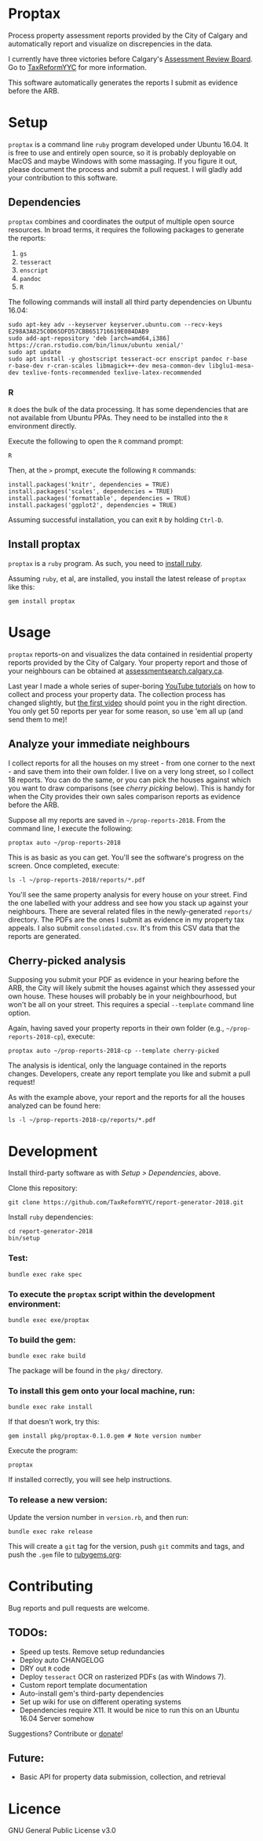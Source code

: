 # Proptax

Process property assessment reports provided by the City of Calgary and automatically report and visualize on discrepencies in the data.

I currently have three victories before Calgary's [Assessment Review Board](http://www.calgaryarb.ca/eCourtPublic/). Go to [TaxReformYYC](https://taxreformyyc.com) for more information.

This software automatically generates the reports I submit as evidence before the ARB.

# Setup

`proptax` is a command line `ruby` program developed under Ubuntu 16.04. It is free to use and entirely open source, so it is probably deployable on MacOS and maybe Windows with some massaging. If you figure it out, please document the process and submit a pull request. I will gladly add your contribution to this software.

## Dependencies

`proptax` combines and coordinates the output of multiple open source resources. In broad terms, it requires the following packages to generate the reports:

1. `gs`
2. `tesseract`
3. `enscript`
4. `pandoc`
5. `R`

The following commands will install all third party dependencies on Ubuntu 16.04:

``` 
sudo apt-key adv --keyserver keyserver.ubuntu.com --recv-keys E298A3A825C0D65DFD57CBB651716619E084DAB9
sudo add-apt-repository 'deb [arch=amd64,i386] https://cran.rstudio.com/bin/linux/ubuntu xenial/'
sudo apt update
sudo apt install -y ghostscript tesseract-ocr enscript pandoc r-base r-base-dev r-cran-scales libmagick++-dev mesa-common-dev libglu1-mesa-dev texlive-fonts-recommended texlive-latex-recommended
``` 

### R

`R` does the bulk of the data processing. It has some dependencies that are not available from Ubuntu PPAs. They need to be installed into the `R` environment directly.

Execute the following to open the `R` command prompt:

```
R
```

Then, at the `>` prompt, execute the following `R` commands:

```
install.packages('knitr', dependencies = TRUE)
install.packages('scales', dependencies = TRUE)
install.packages('formattable', dependencies = TRUE)
install.packages('ggplot2', dependencies = TRUE)
```

Assuming successful installation, you can exit `R` by holding `Ctrl-D`.

## Install proptax

`proptax` is a `ruby` program. As such, you need to [install ruby](https://www.digitalocean.com/community/tutorials/how-to-install-ruby-on-rails-with-rbenv-on-ubuntu-16-04).

Assuming `ruby`, et al, are installed, you install the latest release of `proptax` like this:

```
gem install proptax
```

# Usage

`proptax` reports-on and visualizes the data contained in residential property reports provided by the City of Calgary. Your property report and those of your neighbours can be obtained at [assessmentsearch.calgary.ca](https://assessmentsearch.calgary.ca).

Last year I made a whole series of super-boring [YouTube tutorials](https://www.youtube.com/playlist?list=PLkQAXLFkBnmiB8O06C2oGAoarBCVO7M9J) on how to collect and process your property data. The collection process has changed slightly, but [the first video](https://www.youtube.com/watch?v=m0zzsL0DYlI&list=PLkQAXLFkBnmiB8O06C2oGAoarBCVO7M9J&index=2) should point you in the right direction. You only get 50 reports per year for some reason, so use 'em all up (and send them to me)!

## Analyze your immediate neighbours

I collect reports for all the houses on my street - from one corner to the next - and save them into their own folder. I live on a very long street, so I collect 18 reports. You can do the same, or you can pick the houses against which you want to draw comparisons (see _cherry picking_ below). This is handy for when the City provides their own sales comparison reports as evidence before the ARB.

Suppose all my reports are saved in `~/prop-reports-2018`. From the command line, I execute the following:

```
proptax auto ~/prop-reports-2018
```

This is as basic as you can get. You'll see the software's progress on the screen. Once completed, execute:

```
ls -l ~/prop-reports-2018/reports/*.pdf
```

You'll see the same property analysis for every house on your street. Find the one labelled with your address and see how you stack up against your neighbours. There are several related files in the newly-generated `reports/` directory. The PDFs are the ones I submit as evidence in my property tax appeals. I also submit `consolidated.csv`. It's from this CSV data that the reports are generated.

## Cherry-picked analysis

Supposing you submit your PDF as evidence in your hearing before the ARB, the City will likely submit the houses against which they assessed your own house. These houses will probably be in your neighbourhood, but won't be all on your street. This requires a special `--template` command line option.

Again, having saved your property reports in their own folder (e.g., `~/prop-reports-2018-cp`), execute:

```
proptax auto ~/prop-reports-2018-cp --template cherry-picked
```

The analysis is identical, only the language contained in the reports changes. Developers, create any report template you like and submit a pull request!

As with the example above, your report and the reports for all the houses analyzed can be found here:

```
ls -l ~/prop-reports-2018-cp/reports/*.pdf
```

# Development

Install third-party software as with _Setup > Dependencies_, above.

Clone this repository:

```
git clone https://github.com/TaxReformYYC/report-generator-2018.git
```

Install `ruby` dependencies:

```
cd report-generator-2018
bin/setup
```

### Test:

```
bundle exec rake spec
```

### To execute the `proptax` script within the development environment:

```
bundle exec exe/proptax
```

### To build the gem:

```
bundle exec rake build
```

The package will be found in the `pkg/` directory.

### To install this gem onto your local machine, run:

```
bundle exec rake install
```

If that doesn't work, try this:

```
gem install pkg/proptax-0.1.0.gem # Note version number
```

Execute the program:

```
proptax
```

If installed correctly, you will see help instructions.

### To release a new version:

Update the version number in `version.rb`, and then run:

```
bundle exec rake release
```

This will create a `git` tag for the version, push `git` commits and tags, and push the `.gem` file to [rubygems.org](https://rubygems.org):

# Contributing

Bug reports and pull requests are welcome.

## TODOs:

- Speed up tests. Remove setup redundancies
- Deploy auto CHANGELOG
- DRY out `R` code
- Deploy `tesseract` OCR on rasterized PDFs (as with Windows 7).
- Custom report template documentation
- Auto-install gem's third-party dependencies
- Set up wiki for use on different operating systems
- Dependencies require X11. It would be nice to run this on an Ubuntu 16.04 Server somehow

Suggestions? Contribute or [donate](https://taxreformyyc.com/donate)!

## Future:

- Basic API for property data submission, collection, and retrieval

# Licence

GNU General Public License v3.0
